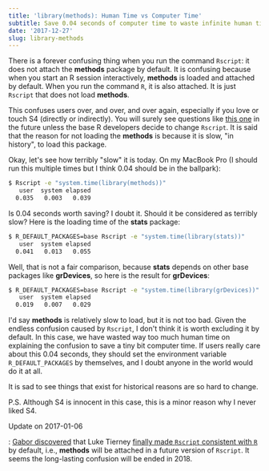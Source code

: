```yaml
---
title: 'library(methods): Human Time vs Computer Time'
subtitle: Save 0.04 seconds of computer time to waste infinite human time
date: '2017-12-27'
slug: library-methods
---
```


There is a forever confusing thing when you run the command `Rscript`: it does not attach the **methods** package by default. It is confusing because when you start an R session interactively, **methods** is loaded and attached by default. When you run the command `R`, it is also attached. It is just `Rscript` that does not load **methods**.

This confuses users over, and over, and over again, especially if you love or touch S4 (directly or indirectly). You will surely see questions like [this one](https://stat.ethz.ch/pipermail/r-devel/2017-December/075300.html) in the future unless the base R developers decide to change `Rscript`. It is said that the reason for not loading the **methods** is because it is slow, "in history", to load this package.

Okay, let's see how terribly "slow" it is today. On my MacBook Pro (I should run this multiple times but I think 0.04 should be in the ballpark):

```bash
$ Rscript -e "system.time(library(methods))"
   user  system elapsed 
  0.035   0.003   0.039
```

Is 0.04 seconds worth saving? I doubt it. Should it be considered as terribly slow? Here is the loading time of the **stats** package:

```bash
$ R_DEFAULT_PACKAGES=base Rscript -e "system.time(library(stats))"
   user  system elapsed 
  0.041   0.013   0.055 
```

Well, that is not a fair comparison, because **stats** depends on other base packages like **grDevices**, so here is the result for **grDevices**:

```bash
$ R_DEFAULT_PACKAGES=base Rscript -e "system.time(library(grDevices))"
   user  system elapsed 
  0.019   0.007   0.029 
```

I'd say **methods** is relatively slow to load, but it is not too bad. Given the endless confusion caused by `Rscript`, I don't think it is worth excluding it by default. In this case, we have wasted way too much human time on explaining the confusion to save a tiny bit computer time. If users really care about this 0.04 seconds, they should set the environment variable `R_DEFAULT_PACKAGES` by themselves, and I doubt anyone in the world would do it at all.

It is sad to see things that exist for historical reasons are so hard to change.

P.S. Although S4 is innocent in this case, this is a minor reason why I never liked S4.

Update on 2017-01-06

:   [Gabor discovered](https://twitter.com/GaborCsardi/status/949722120375988224) that Luke Tierney [finally made `Rscript` consistent with `R`](https://github.com/wch/r-source/commit/c30ffef956) by default, i.e., **methods** will be attached in a future version of `Rscript`. It seems the long-lasting confusion will be ended in 2018.
